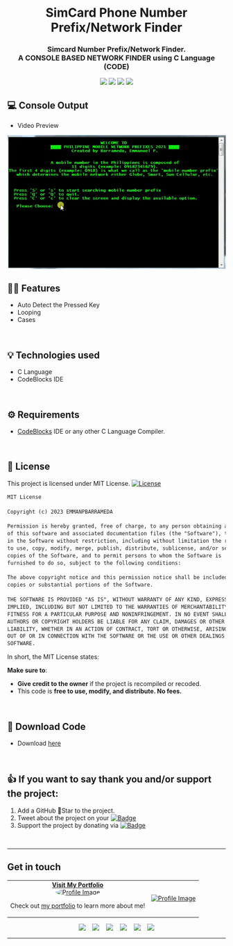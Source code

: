<h1 align='center'> SimCard Phone Number Prefix/Network Finder </h1>

<!-- tag line -->
<h3 align='center'> Simcard Number Prefix/Network Finder.<br>A CONSOLE BASED NETWORK FINDER using C Language (CODE) </h3>

<!-- primary badges -------------------------------------->
<p align="center">
  
  <!-- language -->
  <img src='https://img.shields.io/badge/C-00599C?style=for-the-badge&logo=c&logoColor=white' />  
  
  <!-- views -->
  <img src="https://hits.seeyoufarm.com/api/count/incr/badge.svg?url=https%3A%2F%2Fgithub.com%2Femmanpbarrameda%2FSimNumber-prefix-finder_C-Language&count_bg=%233D7CC8&title_bg=%23555555&icon=github.svg&icon_color=%23FFFFFF&title=visitors&edge_flat=true"/>
  
  <!-- follow -->
  <img src='https://img.shields.io/github/followers/emmanpbarrameda.svg?style=social&label=Follow&maxAge=2592000' />      
  
  <!-- license -->
  <img src='https://img.shields.io/github/license/emmanpbarrameda/SimNumber-prefix-finder_C-Language.svg?style=flat-square' />    
  

  
</p>


<!-- ------ -->

## 💻 Console Output 
- Video Preview
<img src="https://github.com/emmanpbarrameda/SimNumber-prefix-finder_C-Language/blob/main/SimNumber-prefix-finder_C-Language/output-media/console_video.gif">
<br>
<!-- ------ -->

## 👨‍💻 **Features**
- Auto Detect the Pressed Key
- Looping
- Cases
<br>
<!-- ------ -->

## 💡 **Technologies used**
- C Language
- CodeBlocks IDE
<br>
<!-- ------ -->

## ⚙️ **Requirements**
- [CodeBlocks](https://sourceforge.net/projects/codeblocks/files/latest/download) IDE or any other C Language Compiler.
<br>

<!-- ------ -->

## 📝 **License**
This project is licensed under MIT License. [![License](https://img.shields.io/badge/License-MIT-yellow.svg)](https://github.com/emmanpbarrameda/SimNumber-prefix-finder_C-Language/blob/main/LICENSE)

```txt
MIT License

Copyright (c) 2023 EMMANPBARRAMEDA

Permission is hereby granted, free of charge, to any person obtaining a copy
of this software and associated documentation files (the "Software"), to deal
in the Software without restriction, including without limitation the rights
to use, copy, modify, merge, publish, distribute, sublicense, and/or sell
copies of the Software, and to permit persons to whom the Software is
furnished to do so, subject to the following conditions:

The above copyright notice and this permission notice shall be included in all
copies or substantial portions of the Software.

THE SOFTWARE IS PROVIDED "AS IS", WITHOUT WARRANTY OF ANY KIND, EXPRESS OR
IMPLIED, INCLUDING BUT NOT LIMITED TO THE WARRANTIES OF MERCHANTABILITY,
FITNESS FOR A PARTICULAR PURPOSE AND NONINFRINGEMENT. IN NO EVENT SHALL THE
AUTHORS OR COPYRIGHT HOLDERS BE LIABLE FOR ANY CLAIM, DAMAGES OR OTHER
LIABILITY, WHETHER IN AN ACTION OF CONTRACT, TORT OR OTHERWISE, ARISING FROM,
OUT OF OR IN CONNECTION WITH THE SOFTWARE OR THE USE OR OTHER DEALINGS IN THE
SOFTWARE.
```

In short, the MIT License states:

<b>Make sure to</b>:
- <b>Give credit to the owner</b> if the project is recompiled or recoded.
- This code is <b>free to use, modify, and distribute. No fees.</b>
<br>


<!-- ------ -->


## 🚀 **Download Code**
- Download [here](https://github.com/emmanpbarrameda/SimNumber-prefix-finder_C-Language/archive/refs/heads/main.zip)
<br>

<!-- ------ -->



## :thumbsup: **If you want to say thank you and/or support the project:**
1. Add a GitHub :star2:Star to the project.
2. Tweet about the project on your [![Badge](https://img.shields.io/badge/Twitter-1DA1F2?style=for-the-badge&logo=twitter&logoColor=white)](https://twitter.com/)
3. Support the project by donating via  [![Badge](https://img.shields.io/badge/PayPal-00457C?style=for-the-badge&logo=paypal&logoColor=white)](https://paypal.me/emmanpbarrameda)
<br>

<!-- ------ -->


------------


## Get in touch

<!-- Social -->
<table width="100%" align="center">
  <tr>
    <td align="center">
      <a href="https://emmanpbarrameda.github.io">
        <strong>Visit My Portfolio</strong>
        <br />
        <img src="https://avatars.githubusercontent.com/u/67356375?v=4" alt="Profile Image" width="180" style="border-radius: 50%;" />
      </a>
      <br />
      <p>Check out <a href="https://emmanpbarrameda.github.io" target="_blank">my portfolio</a> to learn more about me!</p>
    </td>
    <td align="center">
      <a href="https://emmanpbarrameda.github.io">
        <img src="https://drive.google.com/uc?export=view&id=1OGOKYZNt6vDvfkj_C5kJmqty8u0jYN_d" alt="Profile Image"/>
      </a>
    </td>
  </tr>
</table>


<p align="center">
  <a href="https://emmanpbarrameda.github.io" target="_blank"><img src="https://img.shields.io/badge/My Portfolio-%20-blue?style=for-the-badge&logo=web"></a>
  &nbsp;&nbsp;
  <a href="mailto:emmanuelbarrameda1@gmail.com" target="_blank"><img src="https://img.shields.io/badge/Email-%20-red?style=for-the-badge&logo=gmail"></a>
  &nbsp;&nbsp;
  <a href="https://facebook.com/emmanpbarrameda/" target="_blank"><img src="https://img.shields.io/badge/Facebook-%20-blue?style=for-the-badge&logo=facebook"></a>
  &nbsp;&nbsp;
  <a href="https://t.me/emmanpbarrameda/" target="_blank"><img src="https://img.shields.io/badge/Telegram-%20-blue?style=for-the-badge&logo=telegram"></a>
  &nbsp;&nbsp;
  <a href="https://linkedin.com/in/emmanpbarrameda/" target="_blank"><img src="https://img.shields.io/badge/LinkedIn-%20-blue?style=for-the-badge&logo=linkedin"></a>
  &nbsp;&nbsp;
  <a href="https://github.com/emmanpbarrameda/" target="_blank"><img src="https://img.shields.io/badge/GitHub-%20-black?style=for-the-badge&logo=github"></a>
</p>



------------
